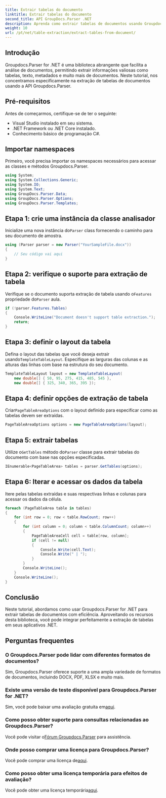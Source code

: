 ```yaml
---
title: Extrair tabelas do documento
linktitle: Extrair tabelas do documento
second_title: API GroupDocs.Parser .NET
description: Aprenda como extrair tabelas de documentos usando Groupdocs.Parser for .NET. Acompanhe para obter um guia detalhado sobre como integrar essa funcionalidade.
weight: 10
url: /pt/net/table-extraction/extract-tables-from-document/
---
```

## Introdução
Groupdocs.Parser for .NET é uma biblioteca abrangente que facilita a análise de documentos, permitindo extrair informações valiosas como tabelas, texto, metadados e muito mais de documentos. Neste tutorial, nos concentramos especificamente na extração de tabelas de documentos usando a API Groupdocs.Parser.
## Pré-requisitos
Antes de começarmos, certifique-se de ter o seguinte:
- Visual Studio instalado em seu sistema.
- .NET Framework ou .NET Core instalado.
- Conhecimento básico de programação C#.

## Importar namespaces
Primeiro, você precisa importar os namespaces necessários para acessar as classes e métodos Groupdocs.Parser.
```csharp
using System;
using System.Collections.Generic;
using System.IO;
using System.Text;
using GroupDocs.Parser.Data;
using GroupDocs.Parser.Options;
using GroupDocs.Parser.Templates;
```
## Etapa 1: crie uma instância da classe analisador
 Inicialize uma nova instância do`Parser` class fornecendo o caminho para seu documento de amostra.
```csharp
using (Parser parser = new Parser("YourSampleFile.docx"))
{
    // Seu código vai aqui
}
```
## Etapa 2: verifique o suporte para extração de tabela
 Verifique se o documento suporta extração de tabela usando o`Features` propriedade do`Parser` aula.
```csharp
if (!parser.Features.Tables)
{
    Console.WriteLine("Document doesn't support table extraction.");
    return;
}
```
## Etapa 3: definir o layout da tabela
Defina o layout das tabelas que você deseja extrair usando`TemplateTableLayout`. Especifique as larguras das colunas e as alturas das linhas com base na estrutura do seu documento.
```csharp
TemplateTableLayout layout = new TemplateTableLayout(
    new double[] { 50, 95, 275, 415, 485, 545 },
    new double[] { 325, 340, 365, 395 });
```
## Etapa 4: definir opções de extração de tabela
 Criar`PageTableAreaOptions` com o layout definido para especificar como as tabelas devem ser extraídas.
```csharp
PageTableAreaOptions options = new PageTableAreaOptions(layout);
```
## Etapa 5: extrair tabelas
 Utilize o`GetTables` método do`Parser` classe para extrair tabelas do documento com base nas opções especificadas.
```csharp
IEnumerable<PageTableArea> tables = parser.GetTables(options);
```
## Etapa 6: Iterar e acessar os dados da tabela
Itere pelas tabelas extraídas e suas respectivas linhas e colunas para acessar os dados da célula.
```csharp
foreach (PageTableArea table in tables)
{
    for (int row = 0; row < table.RowCount; row++)
    {
        for (int column = 0; column < table.ColumnCount; column++)
        {
            PageTableAreaCell cell = table[row, column];
            if (cell != null)
            {
                Console.Write(cell.Text);
                Console.Write(" | ");
            }
        }
        Console.WriteLine();
    }
    Console.WriteLine();
}
```
## Conclusão
Neste tutorial, abordamos como usar Groupdocs.Parser for .NET para extrair tabelas de documentos com eficiência. Aproveitando os recursos desta biblioteca, você pode integrar perfeitamente a extração de tabelas em seus aplicativos .NET.

## Perguntas frequentes
### O Groupdocs.Parser pode lidar com diferentes formatos de documentos?
Sim, Groupdocs.Parser oferece suporte a uma ampla variedade de formatos de documentos, incluindo DOCX, PDF, XLSX e muito mais.
### Existe uma versão de teste disponível para Groupdocs.Parser for .NET?
 Sim, você pode baixar uma avaliação gratuita em[aqui](https://releases.groupdocs.com/).
### Como posso obter suporte para consultas relacionadas ao Groupdocs.Parser?
 Você pode visitar o[Fórum Groupdocs.Parser](https://forum.groupdocs.com/c/parser/17) para assistência.
### Onde posso comprar uma licença para Groupdocs.Parser?
 Você pode comprar uma licença de[aqui](https://purchase.groupdocs.com/buy).
### Como posso obter uma licença temporária para efeitos de avaliação?
 Você pode obter uma licença temporária[aqui](https://purchase.groupdocs.com/temporary-license/).
